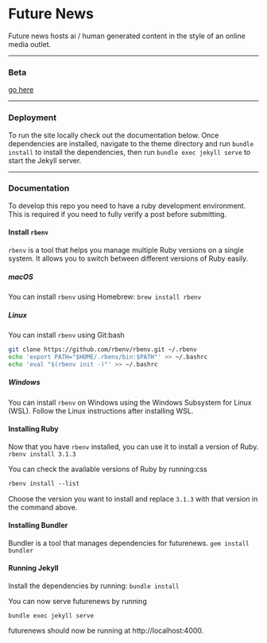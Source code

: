 # Future News

Future news hosts ai / human generated content in the style of an online media outlet.
* * *

### Beta

 [go here](https://lookingglass.netlify.com/)

* * *

### Deployment

To run the site locally check out the documentation below. Once dependencies are installed, navigate to the theme directory and run `bundle install` to install the dependencies, then run `bundle exec jekyll serve` to start the Jekyll server.

* * *

### Documentation
To develop this repo you need to have a ruby development environment. This is required if you need to fully verify a post before submitting.

#### Install ```rbenv```

```rbenv``` is a tool that helps you manage multiple Ruby versions on a single system. It allows you to switch between different versions of Ruby easily.

##### macOS

You can install ```rbenv``` using Homebrew:
```brew install rbenv```

##### Linux

You can install ```rbenv``` using Git:bash
```bash
git clone https://github.com/rbenv/rbenv.git ~/.rbenv
echo 'export PATH="$HOME/.rbenv/bin:$PATH"' >> ~/.bashrc
echo 'eval "$(rbenv init -)"' >> ~/.bashrc
```
##### Windows

You can install ```rbenv``` on Windows using the Windows Subsystem for Linux (WSL). Follow the Linux instructions after installing WSL.

#### Installing Ruby

Now that you have ```rbenv``` installed, you can use it to install a version of Ruby. 
```rbenv install 3.1.3```

You can check the available versions of Ruby by running:css

```css
rbenv install --list
```

Choose the version you want to install and replace ```3.1.3``` with that version in the command above.

#### Installing Bundler

Bundler is a tool that manages dependencies for futurenews.
```gem install bundler```

#### Running Jekyll

Install the dependencies by running:
```bundle install```

You can now serve futurenews by running
```
bundle exec jekyll serve
```

futurenews should now be running at http://localhost:4000.


